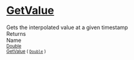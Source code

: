 # [GetValue](./IInterpolation-100663762.md)

Gets the interpolated value at a given timestamp
<br>
Returns<img width=542/>Name
<br>
<sub>[Double](https://docs.microsoft.com/en-us/dotnet/api/System.Double)</sub><img width=500/><sub>[GetValue](./IInterpolation-100663762.md) ( [`Double`](https://docs.microsoft.com/en-us/dotnet/api/System.Double) )</sub><br>


